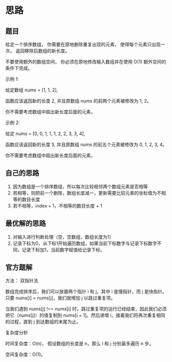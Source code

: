 # 思路

## 题目

给定一个排序数组， 你需要在原地删除重复出现的元素， 使得每个元素只出现一次， 返回移除后数组的新长度。

不要使用额外的数组空间， 你必须在原地修改输入数组并在使用 O(1) 额外空间的条件下完成。

示例 1:

给定数组 nums = [1, 1, 2],

函数应该返回新的长度 2, 并且原数组 nums 的前两个元素被修改为 1, 2。

你不需要考虑数组中超出新长度后面的元素。

示例 2:

给定 nums = [0, 0, 1, 1, 1, 2, 2, 3, 3, 4],

函数应该返回新的长度 5, 并且原数组 nums 的前五个元素被修改为 0, 1, 2, 3, 4。

你不需要考虑数组中超出新长度后面的元素。

## 自己的思路

1.  因为数组是一个排序数组，所以每次比较相邻两个数组元素是否相等
2.  若相等，则把前一个删除，数组长度减一，更新需要比较元素的坐标值为不相等的数目长度
3.  若不相等，index + 1，不相等的数目长度 + 1

## 最优解的思路

1. 对输入进行判断处理（空，空数组，数组长度为1）
2. 记录下标为0，从下标1开始遍历数组，如果当前下标数字与记录下标数字不同，记录下标加1，当前数字赋值给记录下标。

## 官方题解

方法： 双指针法

数组完成排序后，我们可以放置两个指针 i 和 j，其中 i 是慢指针，而 j 是快指针。只要 nums[i] = nums[j]，我们就增加 j 以跳过重复项。

当我们遇到 nums[j] !== nums[i] 时，跳过重复项的运行已经结束，因此我们必须把它（nums[j]）的值复制到 nums[i + 1]。然后递增 i，接着我们将再次重复相同的过程，直到 j 到达数组的末尾为止。

复杂度分析

时间复杂度：O(n)， 假设数组的长度是 n，那么 i 和 j 分别最多遍历 n 步。

空间复杂度：O(1)。
